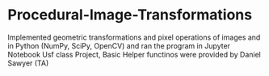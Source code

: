 # Procedural-Image-Transformations
 Implemented geometric transformations and pixel operations of images and in Python (NumPy, SciPy, OpenCV) and ran the program in Jupyter Notebook
Usf class Project, Basic Helper functinos were provided by Daniel Sawyer (TA)
